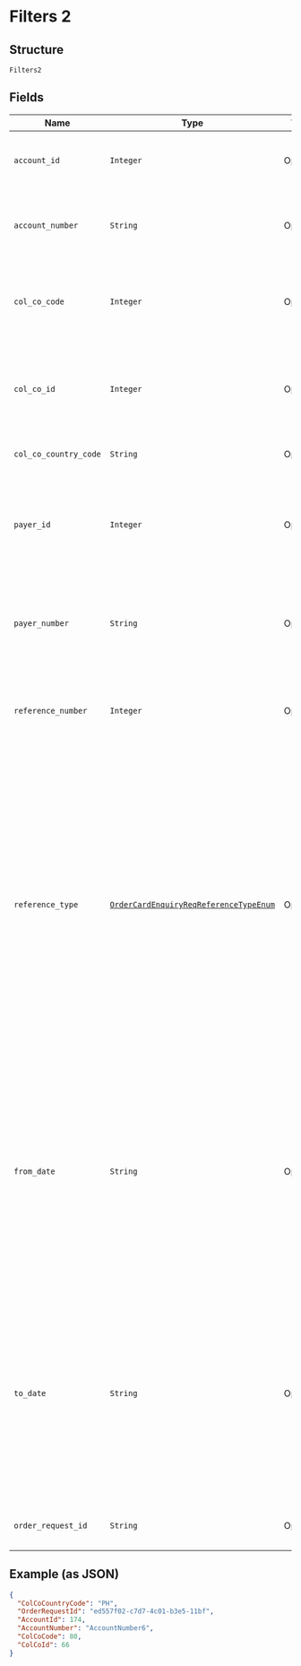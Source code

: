 
# Filters 2

## Structure

`Filters2`

## Fields

| Name | Type | Tags | Description |
|  --- | --- | --- | --- |
| `account_id` | `Integer` | Optional | Account ID of the customer.<br/> Optional if AccountNumber is passed, else mandatory. <br/> This input is a search criterion, if given. |
| `account_number` | `String` | Optional | Account Number of the customer.<br/> Optional if AccountId is passed, else mandatory.<br/> This input is a search criterion, if given. |
| `col_co_code` | `Integer` | Optional | Collecting Company Code (Shell Code) of the selected payer. <br /><br>Optional – when ‘ReferenceNumber’ is provided.<br /> |
| `col_co_id` | `Integer` | Optional | Collecting Company Id (in ) of the selected payer. <br /><br>Optional – when ‘ReferenceNumber’ is provided. Else, either ‘ColCoId’ or ‘ColCoCode’ is mandatory.<br /> |
| `col_co_country_code` | `String` | Optional | ISO 3166 Alpha-2 Country Code for the customer and card owning country. |
| `payer_id` | `Integer` | Optional | Payer Id (i.e. Customer Id of the Payment Customer) of the selected payer.<br /><br>Optional – when ‘ReferenceNumber’ is provided. Else, either ‘PayerId’ or ‘PayerNumber’ is mandatory. |
| `payer_number` | `String` | Optional | Payer Number of the selected payer.<br /><br>Optional – when ‘ReferenceNumber’ is provided. Else, either ‘PayerId’ or ‘PayerNumber’ is mandatory. |
| `reference_number` | `Integer` | Optional | Reference number of the Card Order/ Bulk Card Order/ Order Card Request.<br /><br>Mandatory when ColCo and Payer fields are not provided. Else, optional. |
| `reference_type` | [`OrderCardEnquiryReqReferenceTypeEnum`](../../doc/models/order-card-enquiry-req-reference-type-enum.md) | Optional | Type of the reference number provided.<br /><br>Mandatory if ReferenceNumber is provided. Else optional.<br /><br>Allowed Values:<br /><br>1=Main Reference(Main Order Reference Number returned in the output of Card/OrderCard service. <br /><br>2=Order Card Reference (Reference number for each individual card in the order submitted via Card/OrderCard service. <br /><br>3=Bulk Order Card Reference (Reference number returned in the response of bulkcardinterface /UploadOrderCardTemplate. ) |
| `from_date` | `String` | Optional | Card Orders from Date/Time.<br /><br>Optional.<br /><br>Value should be with in last 7 days<br /><br>This field is ignored if ReferenceNumber is provided <br /><br>This field is optional when not provided and ReferenceNumber is null or empty then the value should be set to D-7(Where D is current date)<br /><br>Format: yyyyMMdd |
| `to_date` | `String` | Optional | Card Order to Date/Time<br /><br>Optional<br /><br>Value should be with in last 7 days<br /><br>This field is ignored if ReferenceNumber is provided <br /><br>This field is optional when not provided and ReferenceNumber is null or empty then the value should be set to current date<br /><br>Format: yyyyMMdd |
| `order_request_id` | `String` | Optional | Client provided Unique Id of the original Order Card request, the status of which is enquired by this API |

## Example (as JSON)

```json
{
  "ColCoCountryCode": "PH",
  "OrderRequestId": "ed557f02-c7d7-4c01-b3e5-11bf",
  "AccountId": 174,
  "AccountNumber": "AccountNumber6",
  "ColCoCode": 80,
  "ColCoId": 66
}
```

